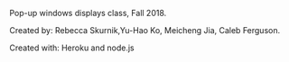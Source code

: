 Pop-up windows displays class, Fall 2018.

Created by: Rebecca Skurnik,Yu-Hao Ko, Meicheng Jia, Caleb Ferguson.

Created with: Heroku and node.js
